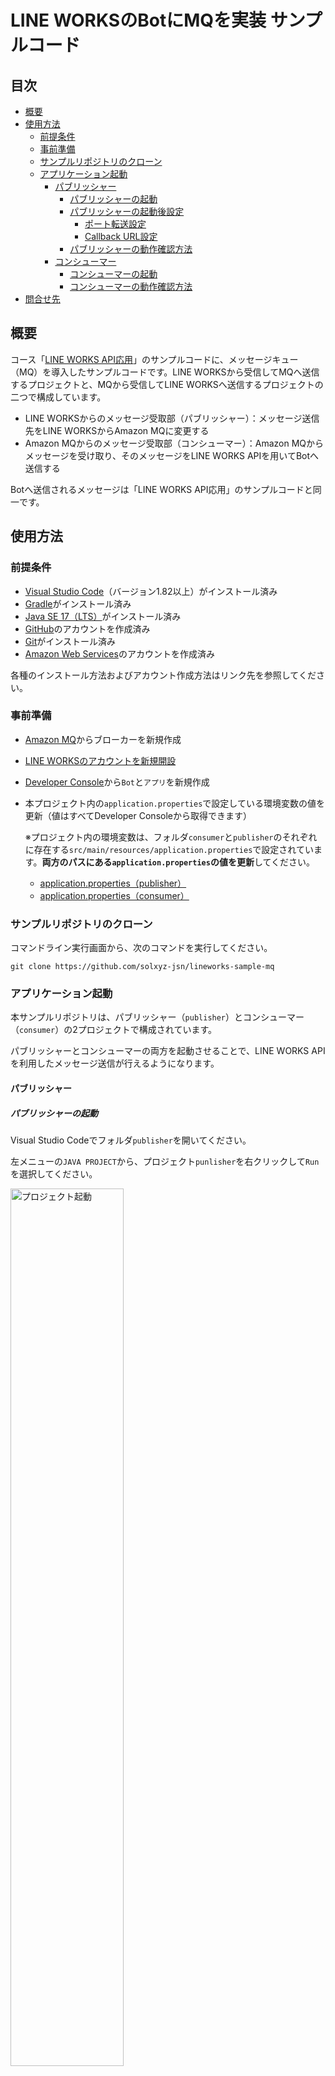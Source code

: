 # LINE WORKSのBotにMQを実装 サンプルコード<!-- omit in toc -->

## 目次 <!-- omit in toc -->

- [概要](#概要)
- [使用方法](#使用方法)
  - [前提条件](#前提条件)
  - [事前準備](#事前準備)
  - [サンプルリポジトリのクローン](#サンプルリポジトリのクローン)
  - [アプリケーション起動](#アプリケーション起動)
    - [パブリッシャー](#パブリッシャー)
      - [パブリッシャーの起動](#パブリッシャーの起動)
      - [パブリッシャーの起動後設定](#パブリッシャーの起動後設定)
        - [ポート転送設定](#ポート転送設定)
        - [Callback URL設定](#callback-url設定)
      - [パブリッシャーの動作確認方法](#パブリッシャーの動作確認方法)
    - [コンシューマー](#コンシューマー)
      - [コンシューマーの起動](#コンシューマーの起動)
      - [コンシューマーの動作確認方法](#コンシューマーの動作確認方法)
- [問合せ先](#問合せ先)

## 概要

コース「[LINE WORKS API応用](https://github.com/solxyz-jsn/lineworks-sample-advanced)」のサンプルコードに、メッセージキュー（MQ）を導入したサンプルコードです。LINE WORKSから受信してMQへ送信するプロジェクトと、MQから受信してLINE WORKSへ送信するプロジェクトの二つで構成しています。

- LINE WORKSからのメッセージ受取部（パブリッシャー）：メッセージ送信先をLINE WORKSからAmazon MQに変更する
- Amazon MQからのメッセージ受取部（コンシューマー）：Amazon MQからメッセージを受け取り、そのメッセージをLINE WORKS APIを用いてBotへ送信する

Botへ送信されるメッセージは「LINE WORKS API応用」のサンプルコードと同一です。

## 使用方法

### 前提条件

- [Visual Studio Code](https://code.visualstudio.com/download)（バージョン1.82以上）がインストール済み
- [Gradle](https://gradle.org/releases/)がインストール済み
- [Java SE 17（LTS）](https://www.oracle.com/jp/java/technologies/downloads/)がインストール済み
- [GitHub](https://github.co.jp/)のアカウントを作成済み
- [Git](https://git-scm.com/downloads)がインストール済み
- [Amazon Web Services](https://aws.amazon.com/jp/register-flow/)のアカウントを作成済み

各種のインストール方法およびアカウント作成方法はリンク先を参照してください。

### 事前準備

- [Amazon MQ](https://ap-northeast-1.console.aws.amazon.com/amazon-mq/home?region=ap-northeast-1#/)からブローカーを新規作成

- [LINE WORKSのアカウントを新規開設](https://join.worksmobile.com/jp/joinup/step1)

- [Developer Console](https://dev.worksmobile.com/jp/console/openapi/v2/app/list/view)から`Bot`と`アプリ`を新規作成

- 本プロジェクト内の`application.properties`で設定している環境変数の値を更新（値はすべてDeveloper Consoleから取得できます）

  ※プロジェクト内の環境変数は、フォルダ`consumer`と`publisher`のそれぞれに存在する`src/main/resources/application.properties`で設定されています。**両方のパスにある`application.properties`の値を更新**してください。

  - [application.properties（publisher）](./publisher/src/main/resources/application.properties)
  - [application.properties（consumer）](./consumer/src/main/resources/application.properties)

### サンプルリポジトリのクローン

コマンドライン実行画面から、次のコマンドを実行してください。

```shell
git clone https://github.com/solxyz-jsn/lineworks-sample-mq
```

### アプリケーション起動

本サンプルリポジトリは、パブリッシャー（`publisher`）とコンシューマー（`consumer`）の2プロジェクトで構成されています。

パブリッシャーとコンシューマーの両方を起動させることで、LINE WORKS APIを利用したメッセージ送信が行えるようになります。

#### パブリッシャー

##### パブリッシャーの起動

Visual Studio Codeでフォルダ`publisher`を開いてください。

左メニューの`JAVA PROJECT`から、プロジェクト`punlisher`を右クリックして`Run`を選択してください。

<img alt="プロジェクト起動" src="image\sample_bot_setting01.png" width="60%">

（画像のVisual Studio Codeはバージョン1.83です）

##### パブリッシャーの起動後設定

起動後に行う設定の詳細は、[SOLXYZ Academy](https://academy.solxyz.co.jp)内コース「LINE WORKSのBotにMQを実装」でも説明を記載しています。併せて参考にしてください。

###### ポート転送設定

LINE WORKSからのHTTPS POSTリクエストを受信するために、ポート転送の設定を行う必要があります。この手順には、**GitHubのアカウントが必須**となります。

Visual Studio Code上でターミナルを開いてください。

タブ`ポート`を押下して、`ポートの転送`を押下してください。ポート入力欄には、[application.properties](./publisher/src/main/resources/application.properties)の`server.port`で設定しているポート番号（デフォルトでは`8080`）を入力してください。

<img alt="ポート番号" src="image\sample_bot_setting02.png" width="80%">

初めてポート転送設定を行う場合は、GitHubアカウントによるサインインを確認するポップアップが表示されるので、`許可`を押下してGitHubアカウントのサインインを行ってください。

<img alt="許可" src="image\sample_bot_setting03.png" width="60%">

しばらく待機すると、URLが発行されます。

次に、LINE WORKSからの通信を許可するために、表示範囲を変更します。右クリックから`ポートの表示範囲`を`公開`に設定してください。

<img alt="公開" src="image\sample_bot_setting04.png" width="80%">

###### Callback URL設定

LINE WORKSがCallbackをアプリケーションへ送信できるように、[Developer ConsoleのBot画面](https://dev.worksmobile.com/jp/console/bot/view)からCallbackの送信先URL（以降、Callback URL）を設定します。

Callback URL入力欄には、次の値を入力してください。

```txt
{Visual Studio Codeで発行したアドレス} + callback
```

入力例は次のようになります。

<img alt="Callback URL" src="image\sample_bot_setting05.png" width="60%">

##### パブリッシャーの動作確認方法

パブリッシャーのメッセージがAmazon MQへ送信できているかを確認します。

Amazon MQのWebコンソール画面を開きます。

Webコンソール画面のURLは、ブローカーの詳細画面から確認できます。

<img alt="MQコンソール" src="image\sample_bot_setting06.png" width="60%">

この状態で、Botとのトークルームからメッセージを送信してください。使用するLINE WORKSは、Webブラウザ、Webアプリ、モバイルアプリいずれでも問題ありません。

<img alt="LW" src="image\sample_bot_setting07.png" width="60%">

Webコンソール画面を更新すると、グラフからキューにメッセージが貯まっている様子が確認できます。

<img alt="MQコンソール" src="image\sample_bot_setting08.png" width="70%">

#### コンシューマー

##### コンシューマーの起動

Visual Studio Codeでフォルダ`consumer`を開いてください。

左メニューの`JAVA PROJECT`から、プロジェクト`consumer`を右クリックして`Run`を選択してください。

<img alt="起動" src="image\sample_bot_setting09.png" width="70%">

補足として、Visual Studio Code上でターミナルを開いていれば、ターミナルから次のコマンドを実行しても起動できます（`build.gradle`と同一のディレクトリから実行すること）。

パブリッシャーとコンシューマーのいずれも実行可能です。

```shell
./gradlew bootRun
```

##### コンシューマーの動作確認方法

コンシューマーが起動すると、Amazon MQにキューイングされていたメッセージはコンシューマーに渡され、Botとのトークルーム上にメッセージが表示されます。

<img alt="LW" src="image\sample_bot_setting10.png" width="70%">

Amazon MQのWebコンソール画面を確認すると、キュー内のメッセージ数が減っていることが確認できます。

<img alt="MQ" src="image\sample_bot_setting11.png" width="70%">

## 問合せ先

`jsn-support@solxyz.co.jp`までお問合せください。
